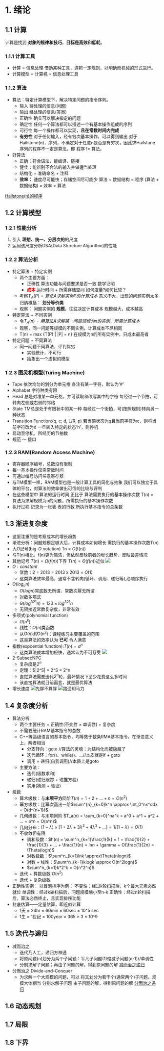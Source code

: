 # 1. 绪论
## 1.1 计算

计算是找到 **对象的规律和技巧**，**目标是高效和低耗**。
### 1.1.1 计算工具
- 计算 = 信息处理
  借助某种工具，遵照一定规则，以明确而机械的形式进行。
- 计算模型 = 计算机 = 信息处理工具
### 1.1.2 算法
- 算法：特定计算模型下，解决特定问题的指令序列。
  - 输入  待处理的信息(问题)
  - 输出  经处理的信息(答案)
  - 正确性 确实可以解决指定的问题
  - 确定性 任何一个算法都可以描述一个有基本操作组成的序列
  - 可行性 每一个操作都可以实现，**且在常数时间内完成**
  - **有穷性** 对于任何输入，经有穷次基本操作，可以得到输出
    对于Hailstone(n)，序列，不确定对于任意n是否是有穷次，因此求Hailstone序列的程序不一定是算法。即 程序 != 算法。
- 好算法
  - 正确：符合语法，能编译、链接
  - 健壮：能辨别不合法的输入并做适当处理
  - 结构化 + 准确命名 + 注释
  - **效率：** 速度尽可能快；存储空间尽可能少
    算法 + 数据结构 = 程序
    (算法 + 数据结构) × 效率 = 算法

[Hailstone(n)的程序](chapter%2001/hailstone.cpp)
## 1.2 计算模型
### 1.2.1 性能分析
1) 引入 **理想、统一、分层次的**的尺度
2) 运用该尺度分析DSA(Data Sturcture Algorithm)的性能
### 1.2.2 算法分析
- 特定算法 + 特定实例
  - 两个主要方面：
    - 正确性
    算法功能与问题要求是否一致
    数学证明
    - <font color=red> **成本** </font>
    运行时间 + 所需存储空间
    如何度量?如何比较？
  - 考察$T_A(P) = 算法A求解实例P的计算成本$
    意义不大，出现的问题实例太多
    归纳概括： **划分等价类**
  - 观察： 问题实例的 **规模**，往往决定计算成本
    规模越大，成本越高
- 特定算法 + 不同实例
  - 令$T_A(n) = 用算法A求解某一问题规模为n的实例，所需计算成本$
  - 观察，同一问题等规模的不同实例，计算成本不尽相同
  - T(n) = max {T(P) | |P| = n}
    在规模为n的所有实例中，只成本最高者
- 特定问题 + 不同算法
  - 同一问题不同算法，评判优劣
    - 实验统计，不可行
    - 抽象出一个虚拟的模型
### 1.2.3 图灵机模型(Turing Machine)
- Tape
  依次均匀的划分为单元格
  各注有某一字符，默认为'#'
- Alphabet
  字符种类有限
- Head
  总是对准某一单元格，并可读取和改写其中的字符
  每经过一个节拍，可转向左侧或右侧的邻格
- State
  TM总是处于有限状中的某一种
  每经过一个街拍，可(按照规则)转向另一种状态
- Transition Function:(q, c; d, L/R, p)
  若当前状态为q且当前字符为c，则将当前字符改为d
  一旦转入特定的状态'h'，则停机
- 启动至停机，所经历的节拍数
- 规范 ～ 接口
### 1.2.3 RAM(Random Access Machine)
- 寄存器顺序编号，总数没有限制
- 每一基本操作仅需常数时间
- 可通过编号访问任意寄存器
- 与TM模型一样，RAM模型也是一般计算工具的简化与抽象
  我们可以独立于具体的平台，对算法的效率做出可信的比较与评判
- 在这些模型中
  算法的运行时间 正比于 算法需要执行的基本操作次数
  T(n) = 算法为求解规模为n的问题，所需执行的基本操作次数
- 执行过程 记录为一张表
  表的行数 所执行基本指令的总条数

## 1.3 渐进复杂度
- 这里注重的是考察成本的增长趋势
- 渐进分析：问题规模足够大后，计算成本如何增长
  需执行的基本操作次数T(n)
- 大O记号(big-$O$ notation)
  Tn = $O$(f(n))
- 与T(n)相比，f(n)更为简洁，但依然反映前者的增长趋势，反映最差情况
- 其他记号
  $T(n) = \Omega(f(n))$下界
  $T(n) = \Theta(f(n))$近似
  ![](assets/mk2022-01-29-12-32-25.png)
- $O:constant$
  - 常数：2 = 2013 = 2013 x 2013 = $O(1)$
  - 这类算法效率最高，通常不含转向(循环、调用、递归等),必顺序执行
- $O(log_c n)$
  - $O(logn)$常底数无所谓、常数次幂无所谓
  - 对数多项式
  - $\Theta(log^{321}n) = 123 × log^{321}n$
  - 无限接近常数复杂度，非常有效
- 多项式(polynomial function)
  - $O(n^k)$
  - 线性：$O(n)$类函数
  - 从$O(n)到O(n^2)$：课程练习主要覆盖的范围
  - 这类算法的效率认为 **已可** 令人满意
- 指数(expoential function):$T(n) = a^n$
  - 这类算法成本增加极快，通常认为不可忍受
  ![](assets/mk2022-01-29-12-52-07.png)
- 2-Subset:NPC
  - 复杂度是$2^n$
  - 定理：$|2^S| = 2^S = 2^n
  - 直觉算法需要迭代$2^n$轮，最坏情况下至少花费这么多时间
  - 该直接算法就目前而言，就是最优算法
- 增长速度
  ![先胖不算胖](assets/mk2022-01-29-12-59-30.png)
  ![路遥知马力](assets/mk2022-01-29-13-00-42.png)
## 1.4 复杂度分析
- 算法分析
  - 两个主要任务 = 正确性(不变性 × 单调性) + 复杂度
  - 不需要统计RAM基本指令的总数
  - C++等高级语言的基本指令，均等效于数条RMA基本指令，在渐进意义上，两者相当
    - 分支转向：goto //算法的灵魂；为结构化而被隐藏了
    - 迭代循环：for()、while()、...//本质就是if + goto
    - 调用 + 递归(自我调用)//本质上是goto
  - 主要方法：
    - 迭代(级数求和)
    - 递归(递归跟踪 + 递推方程)
    - 实用(猜测 + 验证)
- 级数
  - 算术级数：与**末项平方**同阶$T(n) = 1 + 2 + ... + n = O(n^2)$
  - 幂方级数：比幂次高出一阶$\sum^{n}_{k=0}k^n \approx \int_0^nx^ddx = O(d^{n+1})$
  - 几何级数：与末项同阶
    $T_a(n) = \sum_{k=0}^na^k = a^0 + a^1 + a^2 + ... + a^n = O(a^n)$
  - 几何分布：$(1-\lambda) × [1 + 2\lambda + 3\lambda^2 + 4\lambda^3 + ...] = 1/(1-\lambda) = O(1)$
  - 不收敛但有限
    - 调和级数：$h(n) = \sum^n_{k=1}\frac{1}{k} = 1 + \frac{1}{2} + \frac{1}{3} + ... + \frac{1}{n} = lnn + \gamma + O(\frac{1}{2n} = \Theta(logn)$
    - 对数级数：$\sum^n_{k=1}lnk \approx\Theta(nlogn)$
    - 对数 + 线性：$\sum^n_{k=1}klogk \approx O(n^2logn)$
    - $\sum^n_{k=1}k*2^k = O(n*2^n)$
  - 迭代 + 算数级数 $O(n^2)$
  - 迭代 + 复杂级数
- 正确性实例：
  以冒泡排序为例：
  不变性：经过k轮扫描后，k个最大元素必然就位
  单调性：经过k轮扫描后，问题规模缩小至n-k
  正确性：经过n轮扫描后，算法必然终止，且实现排序功能
- 封底估算——定量估算，即近似计算
  - 1天 = 24hr × 60min × 60sec = 10^5 sec
  - 1生 = 1世纪 = 100year × 365 = 3 × 10^9

## 1.5 迭代与递归
- 减而治之
  - 迭代乃人工，递归方神通
  - 将原问题(n)划分为两个子问题：平凡子问题(1)缩减子问题(n-1)//单调性
  - 分别求解子问题；再由子问题的解，得到原问题的解
  [减而治之递归](chapter01/DecreaseandConquer/reverse.cpp)
- 分而治之 Divide-and-Conquer
  - 为求解一个大规模的问题，可以
    将其划分为若干个(通常两个)子问题，规模大体相当
    分别求解子问题
    由子问题的解，得到原问题的解
  [分而治之递归](chapter01/maxtwo/max2_Divide.cpp)

## 1.6 动态规划

## 1.7 局限

## 1.8 下界
